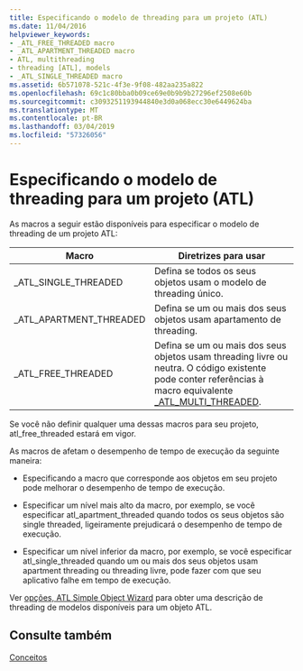 ```yaml
---
title: Especificando o modelo de threading para um projeto (ATL)
ms.date: 11/04/2016
helpviewer_keywords:
- _ATL_FREE_THREADED macro
- _ATL_APARTMENT_THREADED macro
- ATL, multithreading
- threading [ATL], models
- _ATL_SINGLE_THREADED macro
ms.assetid: 6b571078-521c-4f3e-9f08-482aa235a822
ms.openlocfilehash: 69c1c80bba0b09ce69e0b9b9b27296ef2508e60b
ms.sourcegitcommit: c3093251193944840e3d0a068ecc30e6449624ba
ms.translationtype: MT
ms.contentlocale: pt-BR
ms.lasthandoff: 03/04/2019
ms.locfileid: "57326056"
---
```

# <a name="specifying-the-threading-model-for-a-project-atl"></a>Especificando o modelo de threading para um projeto (ATL)

As macros a seguir estão disponíveis para especificar o modelo de threading de um projeto ATL:

|Macro|Diretrizes para usar|
|-----------|--------------------------|
|_ATL_SINGLE_THREADED|Defina se todos os seus objetos usam o modelo de threading único.|
|_ATL_APARTMENT_THREADED|Defina se um ou mais dos seus objetos usam apartamento de threading.|
|_ATL_FREE_THREADED|Defina se um ou mais dos seus objetos usam threading livre ou neutra. O código existente pode conter referências à macro equivalente [_ATL_MULTI_THREADED](reference/compiler-options-macros.md#_atl_multi_threaded).|

Se você não definir qualquer uma dessas macros para seu projeto, atl_free_threaded estará em vigor.

As macros de afetam o desempenho de tempo de execução da seguinte maneira:

- Especificando a macro que corresponde aos objetos em seu projeto pode melhorar o desempenho de tempo de execução.

- Especificar um nível mais alto da macro, por exemplo, se você especificar atl_apartment_threaded quando todos os seus objetos são single threaded, ligeiramente prejudicará o desempenho de tempo de execução.

- Especificar um nível inferior da macro, por exemplo, se você especificar atl_single_threaded quando um ou mais dos seus objetos usam apartment threading ou threading livre, pode fazer com que seu aplicativo falhe em tempo de execução.

Ver [opções, ATL Simple Object Wizard](../atl/reference/options-atl-simple-object-wizard.md) para obter uma descrição de threading de modelos disponíveis para um objeto ATL.

## <a name="see-also"></a>Consulte também

[Conceitos](../atl/active-template-library-atl-concepts.md)

